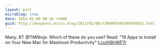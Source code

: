 ```yaml
---
layout: post
microblog: true
date: 2013-02-09 08:26 +1000
guid: http://desparoz.micro.blog/2013/02/08/t300007645568450561.html
---
```

Many. RT @TMNinja: Which of these do you use? Read: "19 Apps to Install on Your New Mac for Maximum Productivity" [t.co/H9rjWF7r](http://t.co/H9rjWF7r)
